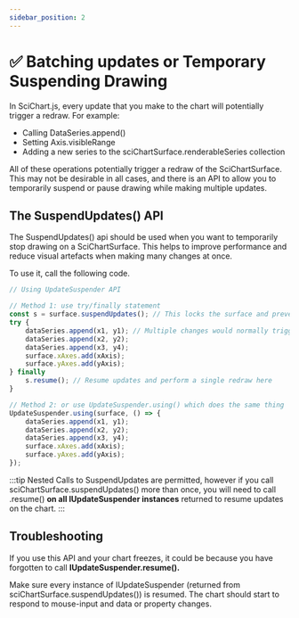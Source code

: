```yaml
---
sidebar_position: 2
---
```


# ✅ Batching updates or Temporary Suspending Drawing

In SciChart.js, every update that you make to the chart will potentially trigger a redraw. For example:

*   Calling DataSeries.append()
*   Setting Axis.visibleRange
*   Adding a new series to the sciChartSurface.renderableSeries collection

All of these operations potentially trigger a redraw of the SciChartSurface. This may not be desirable in all cases, and there is an API to allow you to temporarily suspend or pause drawing while making multiple updates.

The SuspendUpdates() API
------------------------

The SuspendUpdates() api should be used when you want to temporarily stop drawing on a SciChartSurface. This helps to improve performance and reduce visual artefacts when making many changes at once.

To use it, call the following code.



```ts
// Using UpdateSuspender API

// Method 1: use try/finally statement
const s = surface.suspendUpdates(); // This locks the surface and prevents further drawing
try {
    dataSeries.append(x1, y1); // Multiple changes would normally trigger a redraw
    dataSeries.append(x2, y2);
    dataSeries.append(x3, y4);
    surface.xAxes.add(xAxis);
    surface.yAxes.add(yAxis);       
} finally
    s.resume(); // Resume updates and perform a single redraw here
}

// Method 2: or use UpdateSuspender.using() which does the same thing
UpdateSuspender.using(surface, () => {
    dataSeries.append(x1, y1);
    dataSeries.append(x2, y2);
    dataSeries.append(x3, y4);
    surface.xAxes.add(xAxis);
    surface.yAxes.add(yAxis);      
});
```

:::tip
Nested Calls to SuspendUpdates are permitted, however if you call sciChartSurface.suspendUpdates() more than once, you will need to call .resume() **on all IUpdateSuspender instances** returned to resume updates on the chart.
:::

Troubleshooting
---------------

If you use this API and your chart freezes, it could be because you have forgotten to call **IUpdateSuspender.resume().**

Make sure every instance of IUpdateSuspender (returned from sciChartSurface.suspendUpdates()) is resumed. The chart should start to respond to mouse-input and data or property changes.
